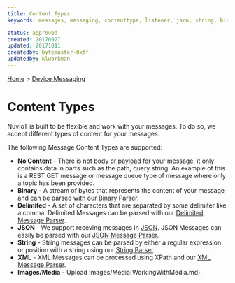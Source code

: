 ```yaml
---
title: Content Types
keywords: messages, messaging, contenttype, listener, json, string, binary, xml, delimited

status: approved
created: 20170927
updated: 20171011
createdby: bytemaster-0xff
updatedby: klworkman
---
```

[Home](../Index.md) > [Device Messaging](Index.md)

# Content Types

NuvIoT is built to be flexible and work with your messages.  To do so, we accept different types 
of content for your messages.

The following Message Content Types are supported:

* **No Content** - There is not body or payload for your message, it only contains data in parts such as the path, query string.  An example of this is a REST GET message or message queue type of message where only a topic has been provided.
* **Binary** - A stream of bytes that represents the content of your message and can be parsed with our [Binary Parser](./Parsing/ParsingBinaryMessages.md).
* **Delimited** - A set of characters that are separated by some delimiter like a comma.  Delimited Messages can be parsed with our [Delimited Message Parser](./Parsing/ParsingDelimitedMessage.md).
* **JSON** - We support receving messages in [JSON](https://en.wikipedia.org/wiki/JSON).  JSON Messages can easily be parsed with our [JSON Message Parser](./Parsing/ParsingJsonMessage.md).
* **String** - String messages can be parsed by either a regular expression or position with a string using our [String Parser](./Parsing/ParsingStringMessage.md).
* **XML** - XML Messages can be processed using XPath and our [XML Message Parser](./Parsing/ParsingXmlMessage.md).
* **Images/Media** - Upload Images/Media(WorkingWithMedia.md).
